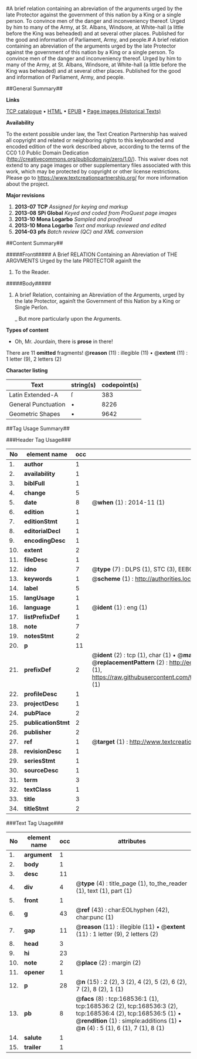 #A brief relation containing an abreviation of the arguments urged by the late Protector against the government of this nation by a King or a single person. To convince men of the danger and inconveniency thereof. Urged by him to many of the Army, at St. Albans, Windsore, at White-hall (a little before the King was beheaded) and at several other places. Published for the good and information of Parliament, Army, and people.#
A brief relation containing an abreviation of the arguments urged by the late Protector against the government of this nation by a King or a single person. To convince men of the danger and inconveniency thereof. Urged by him to many of the Army, at St. Albans, Windsore, at White-hall (a little before the King was beheaded) and at several other places. Published for the good and information of Parliament, Army, and people.

##General Summary##

**Links**

[TCP catalogue](http://www.ota.ox.ac.uk/tcp/)  • 
[HTML](http://tei.it.ox.ac.uk/tcp/Texts-HTML/free/A77/A77455.html)  • 
[EPUB](http://tei.it.ox.ac.uk/tcp/Texts-EPUB/free/A77/A77455.epub) • 
[Page images (Historical Texts)](https://historicaltexts.jisc.ac.uk/eebo-99866704e)

**Availability**

To the extent possible under law, the Text Creation Partnership has waived all copyright and related or neighboring rights to this keyboarded and encoded edition of the work described above, according to the terms of the CC0 1.0 Public Domain Dedication (http://creativecommons.org/publicdomain/zero/1.0/). This waiver does not extend to any page images or other supplementary files associated with this work, which may be protected by copyright or other license restrictions. Please go to https://www.textcreationpartnership.org/ for more information about the project.

**Major revisions**

1. __2013-07__ __TCP__ *Assigned for keying and markup*
1. __2013-08__ __SPi Global__ *Keyed and coded from ProQuest page images*
1. __2013-10__ __Mona Logarbo__ *Sampled and proofread*
1. __2013-10__ __Mona Logarbo__ *Text and markup reviewed and edited*
1. __2014-03__ __pfs__ *Batch review (QC) and XML conversion*

##Content Summary##

#####Front#####
A Brief RELATION Containing an Abreviation of THE ARGVMENTS Urged by the late PROTECTOR againſt the 
1. To the Reader.

#####Body#####

1. A brief Relation, containing an Abreviation of the Arguments, urged by the late Protector, againſt the Government of this Nation by a King or Single Perſon.

    _ But more particularly upon the Arguments.

**Types of content**

  * Oh, Mr. Jourdain, there is **prose** in there!

There are 11 **omitted** fragments! 
 @__reason__ (11) : illegible (11)  •  @__extent__ (11) : 1 letter (9), 2 letters (2)

**Character listing**


|Text|string(s)|codepoint(s)|
|---|---|---|
|Latin Extended-A|ſ|383|
|General Punctuation|•|8226|
|Geometric Shapes|▪|9642|

##Tag Usage Summary##

###Header Tag Usage###

|No|element name|occ|attributes|
|---|---|---|---|
|1.|__author__|1||
|2.|__availability__|1||
|3.|__biblFull__|1||
|4.|__change__|5||
|5.|__date__|8| @__when__ (1) : 2014-11 (1)|
|6.|__edition__|1||
|7.|__editionStmt__|1||
|8.|__editorialDecl__|1||
|9.|__encodingDesc__|1||
|10.|__extent__|2||
|11.|__fileDesc__|1||
|12.|__idno__|7| @__type__ (7) : DLPS (1), STC (3), EEBO-CITATION (1), PROQUEST (1), VID (1)|
|13.|__keywords__|1| @__scheme__ (1) : http://authorities.loc.gov/ (1)|
|14.|__label__|5||
|15.|__langUsage__|1||
|16.|__language__|1| @__ident__ (1) : eng (1)|
|17.|__listPrefixDef__|1||
|18.|__note__|7||
|19.|__notesStmt__|2||
|20.|__p__|11||
|21.|__prefixDef__|2| @__ident__ (2) : tcp (1), char (1)  •  @__matchPattern__ (2) : ([0-9\-]+):([0-9IVX]+) (1), (.+) (1)  •  @__replacementPattern__ (2) : http://eebo.chadwyck.com/downloadtiff?vid=$1&page=$2 (1), https://raw.githubusercontent.com/textcreationpartnership/Texts/master/tcpchars.xml#$1 (1)|
|22.|__profileDesc__|1||
|23.|__projectDesc__|1||
|24.|__pubPlace__|2||
|25.|__publicationStmt__|2||
|26.|__publisher__|2||
|27.|__ref__|1| @__target__ (1) : http://www.textcreationpartnership.org/docs/. (1)|
|28.|__revisionDesc__|1||
|29.|__seriesStmt__|1||
|30.|__sourceDesc__|1||
|31.|__term__|3||
|32.|__textClass__|1||
|33.|__title__|3||
|34.|__titleStmt__|2||


###Text Tag Usage###

|No|element name|occ|attributes|
|---|---|---|---|
|1.|__argument__|1||
|2.|__body__|1||
|3.|__desc__|11||
|4.|__div__|4| @__type__ (4) : title_page (1), to_the_reader (1), text (1), part (1)|
|5.|__front__|1||
|6.|__g__|43| @__ref__ (43) : char:EOLhyphen (42), char:punc (1)|
|7.|__gap__|11| @__reason__ (11) : illegible (11)  •  @__extent__ (11) : 1 letter (9), 2 letters (2)|
|8.|__head__|3||
|9.|__hi__|23||
|10.|__note__|2| @__place__ (2) : margin (2)|
|11.|__opener__|1||
|12.|__p__|28| @__n__ (15) : 2 (2), 3 (2), 4 (2), 5 (2), 6 (2), 7 (2), 8 (2), 1 (1)|
|13.|__pb__|8| @__facs__ (8) : tcp:168536:1 (1), tcp:168536:2 (2), tcp:168536:3 (2), tcp:168536:4 (2), tcp:168536:5 (1)  •  @__rendition__ (1) : simple:additions (1)  •  @__n__ (4) : 5 (1), 6 (1), 7 (1), 8 (1)|
|14.|__salute__|1||
|15.|__trailer__|1||
